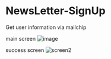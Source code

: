 # NewsLetter-SignUp
Get user information via mailchip 

main screen
![image](https://user-images.githubusercontent.com/52168181/233828413-b5730a4b-c554-4db4-905e-cb47f475856a.png)

success screen
![screen2](https://user-images.githubusercontent.com/52168181/233828423-9483ed80-f1c2-41e4-8bd3-87a4a5dfe85b.png)
